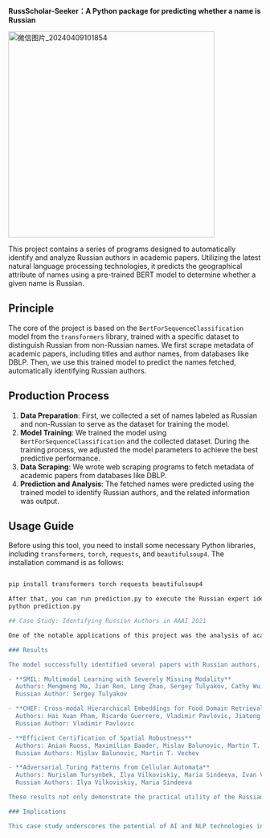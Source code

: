 **RussScholar-Seeker：A Python package for predicting whether a name is Russian**

<img width="410" alt="微信图片_20240409101854" src="https://github.com/TianciGao/RussScholar-Seeker/assets/153629778/ba73d175-091d-4439-925c-82cd9a97f7b9">

This project contains a series of programs designed to automatically identify and analyze Russian authors in academic papers. Utilizing the latest natural language processing technologies, it predicts the geographical attribute of names using a pre-trained BERT model to determine whether a given name is Russian.

## Principle

The core of the project is based on the `BertForSequenceClassification` model from the `transformers` library, trained with a specific dataset to distinguish Russian from non-Russian names. We first scrape metadata of academic papers, including titles and author names, from databases like DBLP. Then, we use this trained model to predict the names fetched, automatically identifying Russian authors.

## Production Process

1. **Data Preparation**: First, we collected a set of names labeled as Russian and non-Russian to serve as the dataset for training the model.
2. **Model Training**: We trained the model using `BertForSequenceClassification` and the collected dataset. During the training process, we adjusted the model parameters to achieve the best predictive performance.
3. **Data Scraping**: We wrote web scraping programs to fetch metadata of academic papers from databases like DBLP.
4. **Prediction and Analysis**: The fetched names were predicted using the trained model to identify Russian authors, and the related information was output.

## Usage Guide

Before using this tool, you need to install some necessary Python libraries, including `transformers`, `torch`, `requests`, and `beautifulsoup4`. The installation command is as follows:

```bash

pip install transformers torch requests beautifulsoup4

After that, you can run prediction.py to execute the Russian expert identification. The command might look like this:
python prediction.py

## Case Study: Identifying Russian Authors in AAAI 2021

One of the notable applications of this project was the analysis of academic papers from the AAAI 2021 conference, listed on DBLP. The goal was to identify papers with Russian authors, showcasing the model's ability to provide insights into geographical distributions of academic contributions.

### Results

The model successfully identified several papers with Russian authors, underlining the global collaboration in the field of Artificial Intelligence. Here are a few highlights from the analysis:

- **SMIL: Multimodal Learning with Severely Missing Modality**  
  Authors: Mengmeng Ma, Jian Ren, Long Zhao, Sergey Tulyakov, Cathy Wu, Xi Peng  
  Russian Author: Sergey Tulyakov

- **CHEF: Cross-modal Hierarchical Embeddings for Food Domain Retrieval**  
  Authors: Hai Xuan Pham, Ricardo Guerrero, Vladimir Pavlovic, Jiatong Li  
  Russian Author: Vladimir Pavlovic

- **Efficient Certification of Spatial Robustness**  
  Authors: Anian Ruoss, Maximilian Baader, Mislav Balunovic, Martin T. Vechev  
  Russian Authors: Mislav Balunovic, Martin T. Vechev

- **Adversarial Turing Patterns from Cellular Automata**  
  Authors: Nurislam Tursynbek, Ilya Vilkoviskiy, Maria Sindeeva, Ivan V. Oseledets  
  Russian Authors: Ilya Vilkoviskiy, Maria Sindeeva

These results not only demonstrate the practical utility of the Russian Expert Identifier in analyzing academic contributions but also highlight the diverse international collaboration within the AI research community.

### Implications

This case study underscores the potential of AI and NLP technologies in enhancing our understanding of academic landscapes. By automating the identification of geographical attributes of authors, we can gain valuable insights into global research trends, collaboration networks, and the geographical distribution of expertise.

